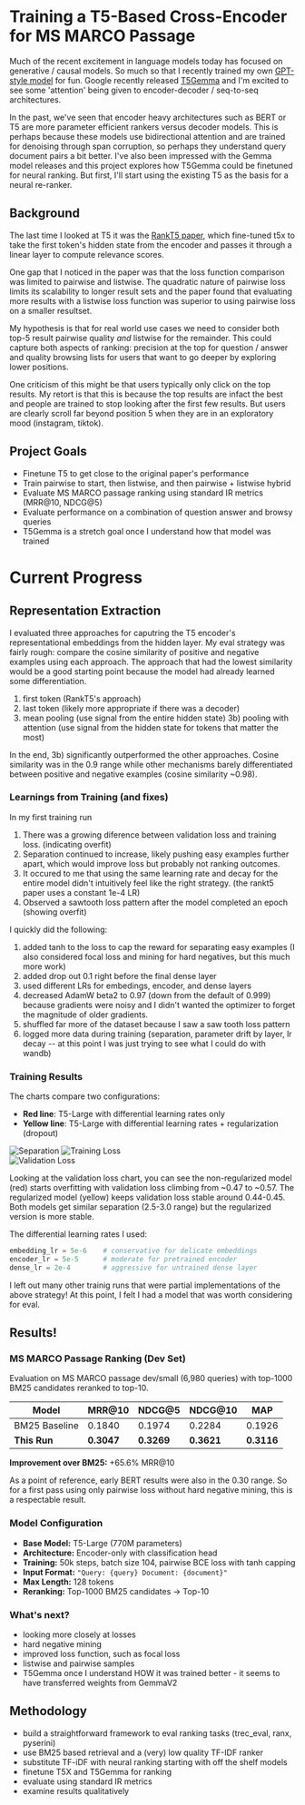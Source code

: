 # Training a T5-Based Cross-Encoder for MS MARCO Passage

Much of the recent excitement in language models today has focused on generative / causal models. So much so that I recently trained my own [GPT-style model](github.com/jimsingh/llm_e2e) for fun. Google recently released [T5Gemma](https://developers.googleblog.com/en/t5gemma/) and I'm excited to see some 'attention' being given to encoder-decoder / seq-to-seq architectures.

In the past, we've seen that encoder heavy architectures such as BERT or T5 are more parameter efficient rankers versus decoder models. This is perhaps because these models use bidirectional attention and are trained for denoising through span corruption, so perhaps they understand query document pairs a bit better. I've also been impressed with the Gemma model releases and this project explores how T5Gemma could be finetuned for neural ranking. But first, I'll start using the existing T5 as the basis for a neural re-ranker.

## Background

The last time I looked at T5 it was the [RankT5 paper](https://arxiv.org/abs/2210.10634), which fine-tuned t5x to take the first token's hidden state from the encoder and passes it through a linear layer to compute relevance scores.

One gap that I noticed in the paper was that the loss function comparison was limited to pairwise and listwise. The quadratic nature of pairwise loss limits its scalability to longer result sets and the paper found that evaluating more results with a listwise loss function was superior to using pairwise loss on a smaller resultset.

My hypothesis is that for real world use cases we need to consider both top-5 result pairwise quality *and* listwise for the remainder. This could capture both aspects of ranking: precision at the top for question / answer and quality browsing lists for users that want to go deeper by exploring lower positions.

One criticism of this might be that users typically only click on the top results. My retort is that this is because the top results are infact the best and people are trained to stop looking after the first few results. But users are clearly scroll far beyond position 5 when they are in an exploratory mood (instagram, tiktok).

## Project Goals

- Finetune T5 to get close to the original paper's performance
- Train pairwise to start, then listwise, and then pairwise + listwise hybrid
- Evaluate MS MARCO passage ranking using standard IR metrics (MRR@10, NDCG@5)
- Evaluate performance on a combination of question answer and browsy queries 
- T5Gemma is a stretch goal once I understand how that model was trained

# Current Progress

## Representation Extraction 

I evaluated three approaches for caputring the T5 encoder's representational embeddings from the hidden layer. My eval strategy was fairly rough: compare the cosine similarity of positive and negative examples using each approach. The approach that had the lowest similarity would be a good starting point because the model had already learned some differentiation.

1) first token (RankT5's approach)
2) last token (likely more appropriate if there was a decoder)
3) mean pooling (use signal from the entire hidden state) 
3b) pooling with attention (use signal from the hidden state for tokens that matter the most)

In the end, 3b) significantly outperformed the other approaches. Cosine similarity was in the 0.9 range while other mechanisms barely differentiated between positive and negative examples (cosine similarity ~0.98).

### Learnings from Training (and fixes)

In my first training run
1. There was a growing diference between validation loss and training loss. (indicating overfit)
2. Separation continued to increase, likely pushing easy examples further apart, which would improve loss but probably not ranking outcomes.
3. It occured to me that using the same learning rate and decay for the entire model didn't intuitively feel like the right strategy. (the rankt5 paper uses a constant 1e-4 LR)
4. Observed a sawtooth loss pattern after the model completed an epoch (showing overfit)

I quickly did the following:
1. added tanh to the loss to cap the reward for separating easy examples (I also considered focal loss and mining for hard negatives, but this much more work)
2. added drop out 0.1 right before the final dense layer
3. used different LRs for embedings, encoder, and dense layers
4. decreased AdamW beta2 to 0.97 (down from the default of 0.999) because gradients were noisy and I didn't wanted the optimizer to forget the magnitude of older gradients.
5. shuffled far more of the dataset because I saw a saw tooth loss pattern
7. logged more data during training (separation, parameter drift by layer, lr decay -- at this point I was just trying to see what I could do with wandb)

### Training Results

The charts compare two configurations:
- **Red line**: T5-Large with differential learning rates only
- **Yellow line**: T5-Large with differential learning rates + regularization (dropout)

![Separation](assets/separation.png)
![Training Loss](assets/train_loss.png)  
![Validation Loss](assets/val_loss.png)

Looking at the validation loss chart, you can see the non-regularized model (red) starts overfitting with validation loss climbing from ~0.47 to ~0.57. The regularized model (yellow) keeps validation loss stable around 0.44-0.45. Both models get similar separation (2.5-3.0 range) but the regularized version is more stable.

The differential learning rates I used:
```python
embedding_lr = 5e-6    # conservative for delicate embeddings
encoder_lr = 5e-5      # moderate for pretrained encoder  
dense_lr = 2e-4        # aggressive for untrained dense layer
```

I left out many other trainig runs that were partial implementations of the above strategy! At this point, I felt I had a model that was worth considering for eval.

## Results!
### MS MARCO Passage Ranking (Dev Set)

Evaluation on MS MARCO passage dev/small (6,980 queries) with top-1000 BM25 candidates reranked to top-10.

| Model | MRR@10 | NDCG@5 | NDCG@10 | MAP |
|-------|--------|--------|---------|-----|
| BM25 Baseline | 0.1840 | 0.1974 | 0.2284 | 0.1926 |
| **This Run** | **0.3047** | **0.3269** | **0.3621** | **0.3116** |

**Improvement over BM25:** +65.6% MRR@10

As a point of reference, early BERT results were also in the 0.30 range. So for a first
pass using only pairwise loss without hard negative mining, this is a respectable result.

### Model Configuration

- **Base Model:** T5-Large (770M parameters)
- **Architecture:** Encoder-only with classification head
- **Training:** 50k steps, batch size 104, pairwise BCE loss with tanh capping
- **Input Format:** `"Query: {query} Document: {document}"`
- **Max Length:** 128 tokens
- **Reranking:** Top-1000 BM25 candidates → Top-10


### What's next?

- looking more closely at losses
- hard negative mining
- improved loss function, such as focal loss
- listwise and pairwise samples
- T5Gemma once I understand HOW it was trained better - it seems to have transferred weights from GemmaV2

## Methodology

- build a straightforward framework to eval ranking tasks (trec_eval, ranx, pyserini)
- use BM25 based retrieval and a (very) low quality TF-IDF ranker
- substitute TF-iDF with neural ranking starting with off the shelf models
- finetune T5X and T5Gemma for ranking
- evaluate using standard IR metrics
- examine results qualitatively
